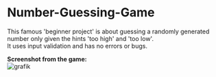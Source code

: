 # Number-Guessing-Game
This famous 'beginner project' is about guessing a randomly generated number only given the hints 'too high' and 'too low'.  
It uses input validation and has no errors or bugs.

**Screenshot from the game:**  
![grafik](https://github.com/Streikin/Number-Guessing-Game/assets/109292425/f5a9357d-869a-4526-838f-e963022fd91d)



